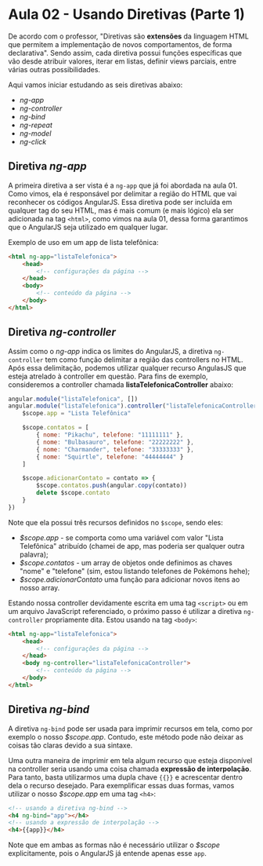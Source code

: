 # Aula 02 - Usando Diretivas (Parte 1)

De acordo com o professor, "Diretivas são __extensões__ da linguagem HTML que permitem a implementação de novos comportamentos, de forma declarativa". Sendo assim, cada diretiva possui funções específicas que vão desde atribuir valores, iterar em listas, definir views parciais, entre várias outras possibilidades.

Aqui vamos iniciar estudando as seis diretivas abaixo:

* _ng-app_
* _ng-controller_
* _ng-bind_
* _ng-repeat_
* _ng-model_
* _ng-click_

## Diretiva _ng-app_

A primeira diretiva a ser vista é a `ng-app` que já foi abordada na aula 01. Como vimos, ela é responsável por delimitar a região do HTML que vai reconhecer os códigos AngularJS. Essa diretiva pode ser incluída em qualquer tag do seu HTML, mas é mais comum (e mais lógico) ela ser adicionada na tag `<html>`, como vimos na aula 01, dessa forma garantimos que o AngularJS seja utilizado em qualquer lugar.

Exemplo de uso em um app de lista telefônica:

```html
<html ng-app="listaTelefonica">
    <head>
        <!-- configurações da página -->
    </head>
    <body>
        <!-- conteúdo da página -->
    </body>
</html>
```

## Diretiva _ng-controller_

Assim como o _ng-app_ indica os limites do AngularJS, a diretiva `ng-controller` tem como função delimitar a região das controllers no HTML. Após essa delimitação, podemos utilizar qualquer recurso AngulasJS que esteja atrelado à controller em questão. Para fins de exemplo, consideremos a controller chamada __listaTelefonicaController__ abaixo:

```javascript
angular.module("listaTelefonica", [])
angular.module("listaTelefonica").controller("listaTelefonicaController", $scope => {
    $scope.app = "Lista Telefônica"

    $scope.contatos = [
        { nome: "Pikachu", telefone: "11111111" },
        { nome: "Bulbasauro", telefone: "22222222" },
        { nome: "Charmander", telefone: "33333333" },
        { nome: "Squirtle", telefone: "44444444" }
    ]

    $scope.adicionarContato = contato => {
        $scope.contatos.push(angular.copy(contato))
        delete $scope.contato
    }
})
```

Note que ela possui três recursos definidos no `$scope`, sendo eles:

* _$scope.app_ - se comporta como uma variável com valor "Lista Telefônica" atribuído (chamei de app, mas poderia ser qualquer outra palavra);
* _$scope.contatos_ - um array de objetos onde definimos as chaves "nome" e "telefone" (sim, estou listando telefones de Pokémons hehe);
* _$scope.adicionarContato_ uma função para adicionar novos itens ao nosso array.

Estando nossa controller devidamente escrita em uma tag `<script>` ou em um arquivo JavaScript referenciado, o próximo passo é utilizar a diretiva `ng-controller` propriamente dita. Estou usando na tag `<body>`:

```html
<html ng-app="listaTelefonica">
    <head>
        <!-- configurações da página -->
    </head>
    <body ng-controller="listaTelefonicaController">
        <!-- conteúdo da página -->
    </body>
</html>
```

## Diretiva _ng-bind_

A diretiva `ng-bind` pode ser usada para imprimir recursos em tela, como por exemplo o nosso _$scope.app_. Contudo, este método pode não deixar as coisas tão claras devido a sua sintaxe.

Uma outra maneira de imprimir em tela algum recurso que esteja disponível na controller seria usando uma coisa chamada __expressão de interpolação__. Para tanto, basta utilizarmos uma dupla chave `{{}}` e acrescentar dentro dela o recurso desejado. Para exemplificar essas duas formas, vamos utilizar o nosso _$scope.app_ em uma tag `<h4>`:

```html
<!-- usando a diretiva ng-bind -->
<h4 ng-bind="app"></h4>
<!-- usando a expressão de interpolação -->
<h4>{{app}}</h4>
```

Note que em ambas as formas não é necessário utilizar o _$scope_ explicitamente, pois o AngularJS já entende apenas esse `app`.